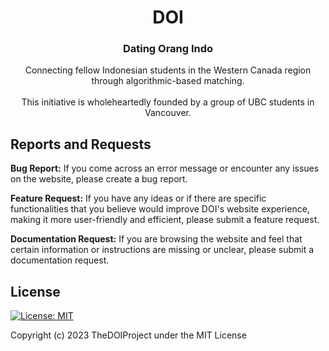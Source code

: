 <div align="center">
  
# DOI

### Dating Orang Indo
Connecting fellow Indonesian students in the Western Canada region through algorithmic-based matching.
<br></br>
This initiative is wholeheartedly founded by a group of UBC students in Vancouver.
</div>

## Reports and Requests

**Bug Report:** If you come across an error message or encounter any issues on the website, please create a bug report.

**Feature Request:** If you have any ideas or if there are specific functionalities that you believe would improve DOI's website experience, making it more user-friendly and efficient, please submit a feature request.

**Documentation Request:** If you are browsing the website and feel that certain information or instructions are missing or unclear, please submit a documentation request.

## License

[![License: MIT](https://img.shields.io/badge/License-MIT-yellow.svg)](https://opensource.org/licenses/MIT)

Copyright (c) 2023 TheDOIProject under the MIT License
